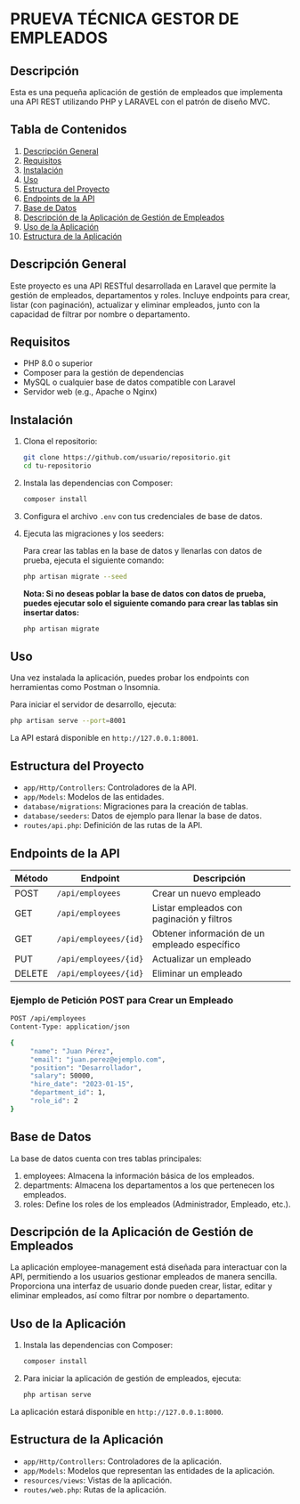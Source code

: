 # PRUEVA TÉCNICA GESTOR DE EMPLEADOS

## Descripción
Esta es una pequeña aplicación de gestión de empleados que implementa una API REST
utilizando PHP y LARAVEL con el patrón de diseño MVC.

## Tabla de Contenidos
1. [Descripción General](#descripción-general)
2. [Requisitos](#requisitos)
3. [Instalación](#instalación)
4. [Uso](#uso)
5. [Estructura del Proyecto](#estructura-del-proyecto)
6. [Endpoints de la API](#endpoints-de-la-api)
7. [Base de Datos](#base-de-datos)
8. [Descripción de la Aplicación de Gestión de Empleados](#descripción-de-la-aplicación-de-gestión-de-empleados)
9. [Uso de la Aplicación](#uso-de-la-aplicación)
10. [Estructura de la Aplicación](#estructura-de-la-aplicación)

## Descripción General
Este proyecto es una API RESTful desarrollada en Laravel que permite la gestión de empleados, departamentos y roles. Incluye endpoints para crear, listar (con paginación), actualizar y eliminar empleados, junto con la capacidad de filtrar por nombre o departamento.

## Requisitos
- PHP 8.0 o superior
- Composer para la gestión de dependencias
- MySQL o cualquier base de datos compatible con Laravel
- Servidor web (e.g., Apache o Nginx)

## Instalación
1. Clona el repositorio:
   ```bash
   git clone https://github.com/usuario/repositorio.git
   cd tu-repositorio
   ```

2. Instala las dependencias con Composer:
   ```bash
   composer install
   ```

3. Configura el archivo `.env` con tus credenciales de base de datos.

4. Ejecuta las migraciones y los seeders:
    
    Para crear las tablas en la base de datos y llenarlas con datos de prueba, ejecuta el siguiente comando:

    ```bash
    php artisan migrate --seed
    ```
   **Nota: Si no deseas poblar la base de datos con datos de prueba, puedes ejecutar solo el siguiente comando para crear las tablas sin insertar datos:**

    ```bash
    php artisan migrate
    ```
   
## Uso

Una vez instalada la aplicación, puedes probar los endpoints con herramientas como Postman o Insomnia.

Para iniciar el servidor de desarrollo, ejecuta:
   ```bash
   php artisan serve --port=8001
   ```

La API estará disponible en `http://127.0.0.1:8001`.

## Estructura del Proyecto

- `app/Http/Controllers`: Controladores de la API.
- `app/Models`: Modelos de las entidades.
- `database/migrations`: Migraciones para la creación de tablas.
- `database/seeders`: Datos de ejemplo para llenar la base de datos.
- `routes/api.php`: Definición de las rutas de la API.

## Endpoints de la API

| Método | Endpoint              | Descripción                                   |
|--------|-----------------------|-----------------------------------------------|
| POST   | `/api/employees`        | Crear un nuevo empleado                       |
| GET    | `/api/employees`        | Listar empleados con paginación y filtros     |
| GET    | `/api/employees/{id}`   | Obtener información de un empleado específico |
| PUT    | `/api/employees/{id}`   | Actualizar un empleado                        |
| DELETE | `/api/employees/{id}`   | Eliminar un empleado                          |


### Ejemplo de Petición POST para Crear un Empleado

   ```bash
   POST /api/employees
   Content-Type: application/json

   {
        "name": "Juan Pérez",
        "email": "juan.perez@ejemplo.com",
        "position": "Desarrollador",
        "salary": 50000,
        "hire_date": "2023-01-15",
        "department_id": 1,
        "role_id": 2
   }
   ```

## Base de Datos

La base de datos cuenta con tres tablas principales:

1. employees: Almacena la información básica de los empleados.
2. departments: Almacena los departamentos a los que pertenecen los empleados.
3. roles: Define los roles de los empleados (Administrador, Empleado, etc.).

## Descripción de la Aplicación de Gestión de Empleados

La aplicación employee-management está diseñada para interactuar con la API, permitiendo a los usuarios gestionar empleados de manera sencilla. Proporciona una interfaz de usuario donde pueden crear, listar, editar y eliminar empleados, así como filtrar por nombre o departamento.

## Uso de la Aplicación

1. Instala las dependencias con Composer:
   ```bash
   composer install
   ```

2. Para iniciar la aplicación de gestión de empleados, ejecuta:
   ```bash
   php artisan serve
   ```
La aplicación estará disponible en `http://127.0.0.1:8000`.

## Estructura de la Aplicación

- `app/Http/Controllers`: Controladores de la aplicación.
- `app/Models`: Modelos que representan las entidades de la aplicación.
- `resources/views`: Vistas de la aplicación.
- `routes/web.php`: Rutas de la aplicación.